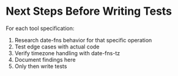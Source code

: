# Next Steps Before Writing Tests

For each tool specification:
1. Research date-fns behavior for that specific operation
2. Test edge cases with actual code
3. Verify timezone handling with date-fns-tz
4. Document findings here
5. Only then write tests